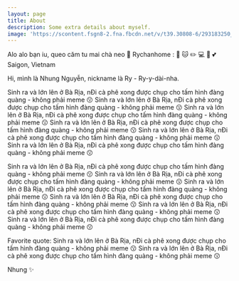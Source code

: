 ```yaml
---
layout: page
title: About
description: Some extra details about myself.
image: 'https://scontent.fsgn8-2.fna.fbcdn.net/v/t39.30808-6/293183250_5197561803626905_4115921005824268890_n.jpg?_nc_cat=111&ccb=1-7&_nc_sid=0debeb&_nc_ohc=l5YjqQY8LGMAX8ky6IH&_nc_oc=AQkXlqu-dSlTKd68cwf8ODN3PewFKTqMenFRMSihLPg-Ys6aukaIlYHPpLwfSSiiYRI&tn=054vBQSPaXuVR5hr&_nc_ht=scontent.fsgn8-2.fna&oh=00_AT9raO8GaD2ZnjJmKyvGw9NkCoeGTMGw1qKxO5-v4yFLBw&oe=62D0D2F5'
---
```


Alo alo bạn iu, queo căm tu mai chà neo 🤗
Rychanhome : 🥑 🐱 ✏️ 💻 🎨 💕 
Saigon, Vietnam

Hi, mình là Nhung Nguyễn, nickname là Ry - Ry-y-dài-nha.

Sinh ra và lớn lên ở Bà Rịa, nĐi cà phê xong được chụp cho tấm hình đàng quàng - không phải meme 😗 Sinh ra và lớn lên ở Bà Rịa, nĐi cà phê xong được chụp cho tấm hình đàng quàng - không phải meme 😗 Sinh ra và lớn lên ở Bà Rịa, nĐi cà phê xong được chụp cho tấm hình đàng quàng - không phải meme 😗 Sinh ra và lớn lên ở Bà Rịa, nĐi cà phê xong được chụp cho tấm hình đàng quàng - không phải meme 😗 Sinh ra và lớn lên ở Bà Rịa, nĐi cà phê xong được chụp cho tấm hình đàng quàng - không phải meme 😗 Sinh ra và lớn lên ở Bà Rịa, nĐi cà phê xong được chụp cho tấm hình đàng quàng - không phải meme 😗 

Sinh ra và lớn lên ở Bà Rịa, nĐi cà phê xong được chụp cho tấm hình đàng quàng - không phải meme 😗 Sinh ra và lớn lên ở Bà Rịa, nĐi cà phê xong được chụp cho tấm hình đàng quàng - không phải meme 😗 Sinh ra và lớn lên ở Bà Rịa, nĐi cà phê xong được chụp cho tấm hình đàng quàng - không phải meme 😗 Sinh ra và lớn lên ở Bà Rịa, nĐi cà phê xong được chụp cho tấm hình đàng quàng - không phải meme 😗 Sinh ra và lớn lên ở Bà Rịa, nĐi cà phê xong được chụp cho tấm hình đàng quàng - không phải meme 😗 Sinh ra và lớn lên ở Bà Rịa, nĐi cà phê xong được chụp cho tấm hình đàng quàng - không phải meme 😗 

Favorite quote: 
Sinh ra và lớn lên ở Bà Rịa, nĐi cà phê xong được chụp cho tấm hình đàng quàng - không phải meme 😗 Sinh ra và lớn lên ở Bà Rịa, nĐi cà phê xong được chụp cho tấm hình đàng quàng - không phải meme 😗 


Nhung ✨